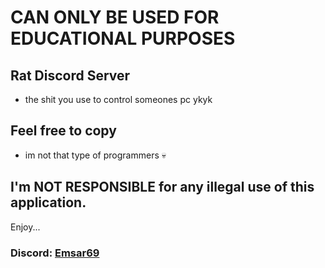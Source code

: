 # CAN ONLY BE USED FOR EDUCATIONAL PURPOSES

## Rat Discord Server
- the shit you use to control someones pc ykyk

## Feel free to copy
- im not that type of programmers 💀

## I'm **NOT RESPONSIBLE** for any illegal use of this application.
Enjoy...

### Discord: [Emsar69](discord://-/users/1018096765225938985)